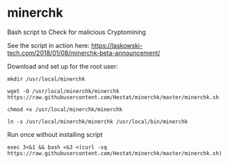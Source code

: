 # minerchk
Bash script to Check for malicious Cryptomining

See the script in action here: https://laskowski-tech.com/2018/01/08/minerchk-beta-announcement/

Download and set up for the root user:

 `mkdir /usr/local/minerchk`

 `wget -O /usr/local/minerchk/minerchk https://raw.githubusercontent.com/Hestat/minerchk/master/minerchk.sh`

 `chmod +x /usr/local/minerchk/minerchk`
 
  `ln -s /usr/local/minerchk/minerchk /usr/local/bin/minerchk`


Run once without installing script

`exec 3<&1 && bash <&3 <(curl -sq https://raw.githubusercontent.com/Hestat/minerchk/master/minerchk.sh)`
